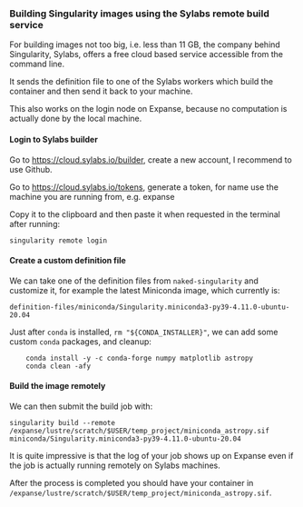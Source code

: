 ### Building Singularity images using the Sylabs remote build service

For building images not too big, i.e. less than 11 GB, the company behind Singularity, Sylabs, offers a free cloud based service accessible from the command line.

It sends the definition file to one of the Sylabs workers which build the container and then send it back to your machine.

This also works on the login node on Expanse, because no computation is actually done by the local machine.

#### Login to Sylabs builder

Go to <https://cloud.sylabs.io/builder>, create a new account, I recommend to use Github.

Go to <https://cloud.sylabs.io/tokens>, generate a token, for name use the machine you are running from, e.g. expanse

Copy it to the clipboard and then paste it when requested in the terminal after running:

    singularity remote login

#### Create a custom definition file

We can take one of the definition files from `naked-singularity` and customize it, for example the latest Miniconda image, which currently is:

    definition-files/miniconda/Singularity.miniconda3-py39-4.11.0-ubuntu-20.04

Just after `conda` is installed, `rm "${CONDA_INSTALLER}"`, we can add some custom `conda` packages, and cleanup:

```
    conda install -y -c conda-forge numpy matplotlib astropy
    conda clean -afy
```

#### Build the image remotely

We can then submit the build job with:

    singularity build --remote /expanse/lustre/scratch/$USER/temp_project/miniconda_astropy.sif miniconda/Singularity.miniconda3-py39-4.11.0-ubuntu-20.04

It is quite impressive is that the log of your job shows up on Expanse even if the job is actually running remotely on Sylabs machines.

After the process is completed you should have your container in `/expanse/lustre/scratch/$USER/temp_project/miniconda_astropy.sif`.

